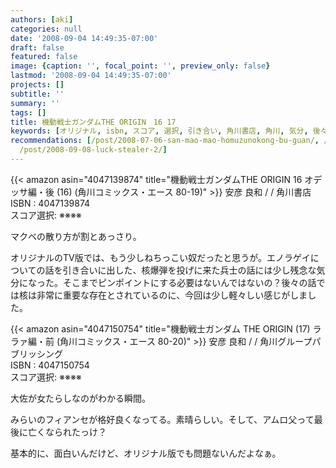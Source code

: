 ```yaml
---
authors: [aki]
categories: null
date: '2008-09-04 14:49:35-07:00'
draft: false
featured: false
image: {caption: '', focal_point: '', preview_only: false}
lastmod: '2008-09-04 14:49:35-07:00'
projects: []
subtitle: ''
summary: ''
tags: []
title: 機動戦士ガンダムTHE ORIGIN　16 17
keywords: [オリジナル, isbn, スコア, 選択, 引き合い, 角川書店, 角川, 気分, 後々, ない]
recommendations: [/post/2008-07-06-san-mao-mao-homuzunokong-bu-guan/, /post/2008-09-10-enzieruhato-27/,
  /post/2008-09-08-luck-stealer-2/]
---
```


{{< amazon asin="4047139874" title="機動戦士ガンダムTHE ORIGIN 16 オデッサ編・後 (16) (角川コミックス・エース 80-19)" >}}
安彦 良和 / / 角川書店  
ISBN : 4047139874  
スコア選択: ※※※※  
  
マクベの散り方が割とあっさり。  
  
オリジナルのTV版では、もう少しねちっこい奴だったと思うが。エノラゲイについての話を引き合いに出した、核爆弾を投げに来た兵士の話には少し残念な気分になった。そこまでピンポイントにする必要はないんではないの？後々の話では核は非常に重要な存在とされているのに、今回は少し軽々しい感じがしました。  
  
 {{< amazon asin="4047150754" title="機動戦士ガンダム THE ORIGIN (17) ララァ編・前 (角川コミックス・エース 80-20)" >}}
安彦 良和 / / 角川グループパブリッシング  
ISBN : 4047150754  
スコア選択: ※※※※  
  
大佐が女たらしなのがわかる瞬間。  
  
みらいのフィアンセが格好良くなってる。素晴らしい。そして、アムロ父って最後に亡くなられたっけ？  
  
基本的に、面白いんだけど、オリジナル版でも問題ないんだよなぁ。